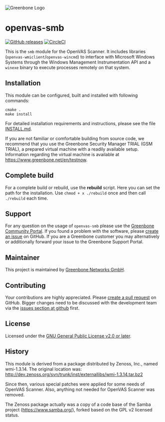 ![Greenbone Logo](https://www.greenbone.net/wp-content/uploads/gb_logo_resilience_horizontal.png)

# openvas-smb

[![GitHub releases](https://img.shields.io/github/release/greenbone/openvas-smb.svg)](https://github.com/greenbone/openvas-smb/releases)
[![CircleCI](https://circleci.com/gh/greenbone/openvas-smb/tree/master.svg?style=svg)](https://circleci.com/gh/greenbone/openvas-smb/tree/master)

This is the `smb` module for the OpenVAS Scanner. It includes libraries
(`openvas-wmiclient`/`openvas-wincmd`) to interface with Microsoft Windows
Systems through the Windows Management Instrumentation API and a `winexe`
binary to execute processes remotely on that system.

## Installation

This module can be configured, built and installed with following commands:

    cmake .
    make install

For detailed installation requirements and instructions, please see the file
[INSTALL.md](INSTALL.md).

If you are not familiar or comfortable building from source code, we recommend
that you use the Greenbone Security Manager TRIAL (GSM TRIAL), a prepared virtual
machine with a readily available setup. Information regarding the virtual machine
is available at <https://www.greenbone.net/en/testnow>.

## Complete build

For a complete build or rebuild, use the **rebuild** script. Here you can set the path for the installation. Use `chmod + x ./rebuild` once and then call `./rebuild` each time.

## Support

For any question on the usage of `openvas-smb` please use the [Greenbone
Community Portal](https://community.greenbone.net/c/gse). If you found a
problem with the software, please [create an
issue](https://github.com/greenbone/openvas-smb/issues) on GitHub. If you are a
Greenbone customer you may alternatively or additionally forward your issue to
the Greenbone Support Portal.

## Maintainer

This project is maintained by [Greenbone Networks GmbH](https://www.greenbone.net/).

## Contributing

Your contributions are highly appreciated. Please [create a pull
request](https://github.com/greenbone/openvas-smb/pulls) on GitHub. Bigger
changes need to be discussed with the development team via the [issues section
at github](https://github.com/greenbone/openvas-smb/issues) first.

## License

Licensed under the [GNU General Public License v2.0 or later](COPYING).

## History

This module is derived from a package distributed by Zenoss, Inc.,
named wmi-1.3.14. The original location was:
http://dev.zenoss.org/svn/trunk/inst/externallibs/wmi-1.3.14.tar.bz2

Since then, various special patches were applied for some needs of OpenVAS
Scanner. Also, anything not needed for OpenVAS Scanner was removed.

The Zenoss package actually was a copy of a code base of the Samba project
(https://www.samba.org/), forked based on the GPL v2 licensed status.
